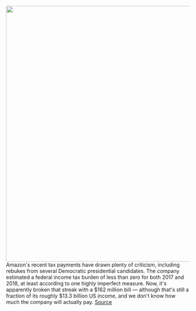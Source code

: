 <img src='https://cdn.vox-cdn.com/thumbor/WyLSr5A_s-MsLY6qfrsekRokuyY=/0x0:3000x2000/1200x800/filters:focal(1260x760:1740x1240)/cdn.vox-cdn.com/uploads/chorus_image/image/66246384/acastro_180329_1777_amazon_0003.0.jpg' width='700px' /><br/>
Amazon's recent tax payments have drawn plenty of criticism, including rebukes from several Democratic presidential candidates. The company estimated a federal income tax burden of less than zero for both 2017 and 2018, at least according to one highly imperfect measure. Now, it's apparently broken that streak with a $162 million bill — although that's still a fraction of its roughly $13.3 billion US income, and we don't know how much the company will actually pay.
<a href='https://www.theverge.com/2020/2/4/21120123/amazon-federal-income-tax-bill-profits-sec-filing-2019'> Source <a/>